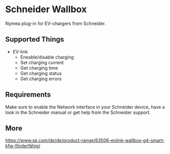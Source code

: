 # Schneider Wallbox

Nymea plug-in for EV-chargers from Schneider.

## Supported Things

* EV-link
	* Eneable/disable charging
	* Set charging current
	* Get charging time
	* Get charging status
	* Get charging errors

## Requirements

Make sure to enable the Network interface in your Schneider device,
have a look in the Schneider manual or get help from the Schneider support.

## More 
https://www.se.com/de/de/product-range/63506-evlink-wallbox-g4-smart-kfw-förderfähig/
